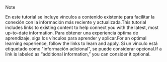 > [!NOTE]
> <span data-ttu-id="6e2a1-101">En este tutorial se incluye vínculos a contenido existente para facilitar la conexión con la información más reciente y actualizada.</span><span class="sxs-lookup"><span data-stu-id="6e2a1-101">This tutorial includes links to existing content to help connect you with the latest, most up-to-date information.</span></span> <span data-ttu-id="6e2a1-102">Para obtener una experiencia óptima de aprendizaje, siga los vínculos para aprender y aplicar.</span><span class="sxs-lookup"><span data-stu-id="6e2a1-102">For an optimal learning experience, follow the links to learn and apply.</span></span> <span data-ttu-id="6e2a1-103">Si un vínculo está etiquetado como "información adicional", se puede considerar opcional.</span><span class="sxs-lookup"><span data-stu-id="6e2a1-103">If a link is labeled as “additional information,” you can consider it optional.</span></span>
